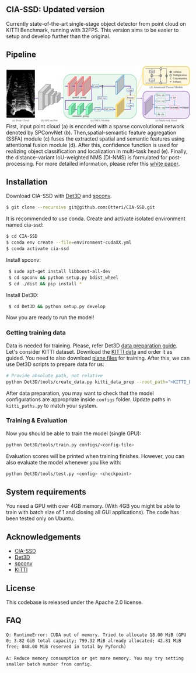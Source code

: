 ## CIA-SSD: Updated version

Currently state-of-the-art single-stage object detector from point cloud on KITTI Benchmark, running with 32FPS. This version aims to be easier to setup and develop further than the original.

## Pipeline
![pipeline](images/pipeline.png)
First, input point cloud (a) is encoded with a sparse convolutional network denoted by SPConvNet (b). Then,spatial-semantic feature aggregation (SSFA) module (c) fuses the extracted spatial and semantic features using attentional fusion module (d). After this, confidence function is used for realizing object classification and localization in multi-task head (e). Finally, the distance-variant IoU-weighted NMS (DI-NMS) is formulated for post-processing.
For more detailed information, please refer this [white paper](https://arxiv.org/abs/2012.03015).

## Installation

Download CIA-SSD with [Det3D](https://github.com/poodarchu/Det3D) and [spconv](https://github.com/traveller59/spconv).
```bash
$ git clone --recursive git@github.com:Otteri/CIA-SSD.git
```

It is recommended to use conda. Create and activate isolated environment named cia-ssd:
```bash
$ cd CIA-SSD
$ conda env create --file=environment-cudaXX.yml
$ conda activate cia-ssd
```

Install spconv:
```bash
 $ sudo apt-get install libboost-all-dev
 $ cd spconv && python setup.py bdist_wheel
 $ cd ./dist && pip install *
```

Install Det3D:
```bash
 $ cd Det3D && python setup.py develop
```
Now you are ready to run the model!

### Getting training data

Data is needed for training. Please, refer Det3D [data preparation guide](https://github.com/Otteri/Det3D/blob/master/GETTING_STARTED.md). Let's consider KITTI dataset. Download the [KITTI data](http://www.cvlibs.net/datasets/kitti/eval_object.php?obj_benchmark=3d) and order it as guided. You need to also download [plane files](https://github.com/sshaoshuai/PointRCNN/issues/12) for training. After this, we can use Det3D scripts to prepare data for us:

```bash
# Provide absolute path, not relative
python Det3D/tools/create_data.py kitti_data_prep --root_path="<KITTI_DATASET_ROOT>"
```
After data preparation, you may want to check that the model configurations are appropriate inside `configs` folder. Update paths in `kitti_paths.py` to match your system.

### Training & Evaluation
Now you should be able to train the model (single GPU):
```bash
python Det3D/tools/train.py configs/<config-file>
```
Evaluation scores will be printed when training finishes. However, you can also evaluate the model whenever you like with:
```bash
python Det3D/tools/test.py <config> <checkpoint>
```

## System requirements
You need a GPU with over 4GB memory. (With 4GB you might be able to train with batch size of 1 and closing all GUI applications). The code has been tested only on Ubuntu.

## Acknowledgements
- [CIA-SSD](https://github.com/Vegeta2020/CIA-SSD)
- [Det3D](https://github.com/poodarchu/Det3D)
- [spconv](https://github.com/traveller59/spconv)
- [KITTI](http://www.cvlibs.net/datasets/kitti/)

## License
This codebase is released under the Apache 2.0 license.

## FAQ
```
Q: RuntimeError: CUDA out of memory. Tried to allocate 18.00 MiB (GPU 0; 3.82 GiB total capacity; 799.32 MiB already allocated; 42.81 MiB free; 848.00 MiB reserved in total by PyTorch)

A: Reduce memory consumption or get more memory. You may try setting smaller batch number from config.
```
